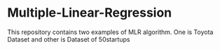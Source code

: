# Multiple-Linear-Regression
This repository contains two examples of MLR algorithm. One is Toyota Dataset and other is Dataset of 50startups
